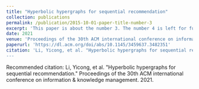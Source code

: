 ```yaml
---
title: "Hyperbolic hypergraphs for sequential recommendation"
collection: publications
permalink: /publication/2015-10-01-paper-title-number-3
excerpt: 'This paper is about the number 3. The number 4 is left for future work.'
date: 2021
venue: 'Proceedings of the 30th ACM international conference on information & knowledge management'
paperurl: 'https://dl.acm.org/doi/abs/10.1145/3459637.3482351'
citation: 'Li, Yicong, et al. "Hyperbolic hypergraphs for sequential recommendation." Proceedings of the 30th ACM international conference on information & knowledge management. 2021.
---
```

<!---
This paper is about the number 3. The number 4 is left for future work.

[Download paper here](http://academicpages.github.io/files/paper3.pdf)
-->
Recommended citation: Li, Yicong, et al. "Hyperbolic hypergraphs for sequential recommendation." Proceedings of the 30th ACM international conference on information & knowledge management. 2021.

